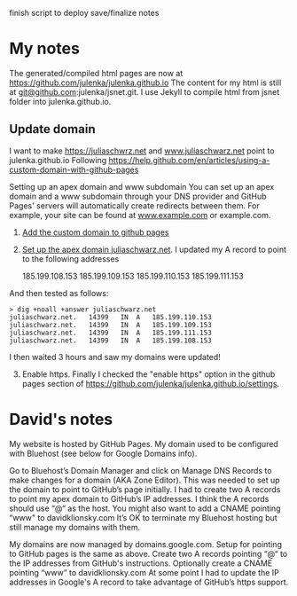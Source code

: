 finish script to deploy
save/finalize notes

# My notes
The generated/compiled html pages are now at https://github.com/julenka/julenka.github.io
The content for my html is still at git@github.com:julenka/jsnet.git.
I use Jekyll to compile html from jsnet folder into julenka.github.io.

## Update domain 
I want to make https://juliaschwrz.net and www.juliaschwarz.net point to julenka.github.io
Following https://help.github.com/en/articles/using-a-custom-domain-with-github-pages

Setting up an apex domain and www subdomain
You can set up an apex domain and a www subdomain through your DNS provider and GitHub Pages' servers will automatically create redirects between them. For example, your site can be found at www.example.com or example.com.

1. [Add the custom domain to github pages](https://help.github.com/en/articles/adding-or-removing-a-custom-domain-for-your-github-pages-site)
2. [Set up the apex domain juliaschwarz.net](https://help.github.com/en/articles/setting-up-an-apex-domain). I updated my A record to point to the following addresses

    185.199.108.153
    185.199.109.153
    185.199.110.153
    185.199.111.153

And then tested as follows: 

    > dig +noall +answer juliaschwarz.net
    juliaschwarz.net.	14399	IN	A	185.199.110.153
    juliaschwarz.net.	14399	IN	A	185.199.109.153
    juliaschwarz.net.	14399	IN	A	185.199.111.153
    juliaschwarz.net.	14399	IN	A	185.199.108.153

I then waited 3 hours and saw my domains were updated!

3. Enable https. Finally I checked the "enable https" option in the github pages section of https://github.com/julenka/julenka.github.io/settings.



# David's notes
My website is hosted by GitHub Pages.
My domain used to be configured with Bluehost (see below for Google Domains info).


Go to Bluehost’s Domain Manager and click on Manage DNS Records to make changes for a domain (AKA Zone Editor). 
This was needed to set up the domain to point to GitHub’s page initially.
I had to create two A records to point my apex domain to GitHub’s IP addresses.
I think the A records should use “@“ as the host.
You might also want to add a CNAME pointing “www" to davidklionsky.com
It’s OK to terminate my Bluehost hosting but still manage my domains with them.

My domains are now managed by domains.google.com.
Setup for pointing to GitHub pages is the same as above.
Create two A records pointing “@“ to the IP addresses from GitHub's instructions.
Optionally create a CNAME pointing “www” to davidklionsky.com
At some point I had to update the IP addresses in Google's A record to take advantage of GitHub’s https support. 